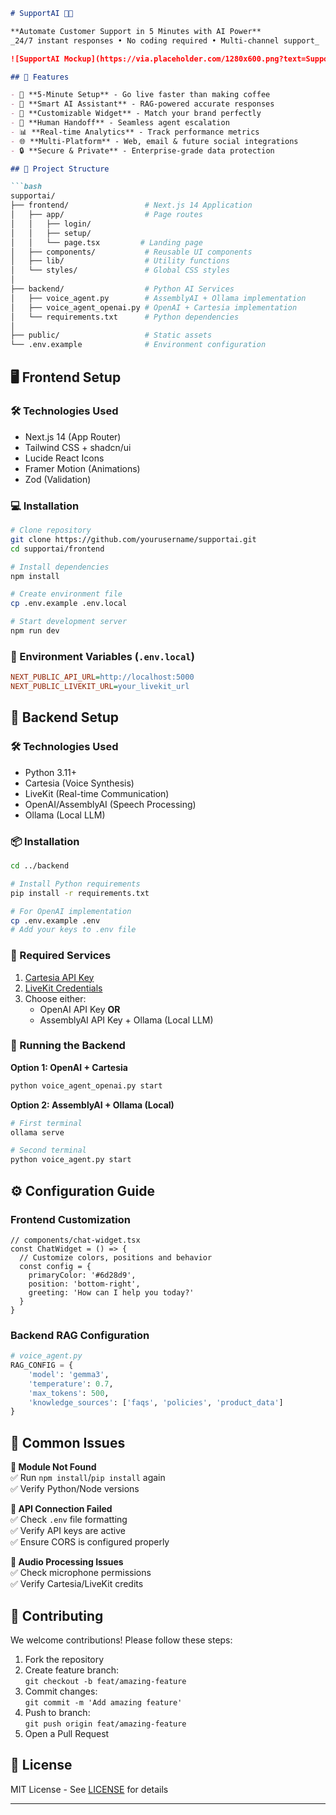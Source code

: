 ```markdown
# SupportAI 🤖✨

**Automate Customer Support in 5 Minutes with AI Power**  
_24/7 instant responses • No coding required • Multi-channel support_

![SupportAI Mockup](https://via.placeholder.com/1280x600.png?text=SupportAI+Interface+Showcase)

## 🌟 Features

- 🚀 **5-Minute Setup** - Go live faster than making coffee
- 🧠 **Smart AI Assistant** - RAG-powered accurate responses
- 🎨 **Customizable Widget** - Match your brand perfectly
- 🔄 **Human Handoff** - Seamless agent escalation
- 📊 **Real-time Analytics** - Track performance metrics
- 🌐 **Multi-Platform** - Web, email & future social integrations
- 🔒 **Secure & Private** - Enterprise-grade data protection

## 📁 Project Structure

```bash
supportai/
├── frontend/                 # Next.js 14 Application
│   ├── app/                  # Page routes
│   │   ├── login/
│   │   ├── setup/
│   │   └── page.tsx         # Landing page
│   ├── components/           # Reusable UI components
│   ├── lib/                  # Utility functions
│   └── styles/               # Global CSS styles
│
├── backend/                  # Python AI Services
│   ├── voice_agent.py        # AssemblyAI + Ollama implementation
│   ├── voice_agent_openai.py # OpenAI + Cartesia implementation
│   └── requirements.txt      # Python dependencies
│
├── public/                   # Static assets
└── .env.example              # Environment configuration
```

## 🖥 Frontend Setup

### 🛠 Technologies Used
- Next.js 14 (App Router)
- Tailwind CSS + shadcn/ui
- Lucide React Icons
- Framer Motion (Animations)
- Zod (Validation)

### 💻 Installation

```bash
# Clone repository
git clone https://github.com/yourusername/supportai.git
cd supportai/frontend

# Install dependencies
npm install

# Create environment file
cp .env.example .env.local

# Start development server
npm run dev
```

### 🔧 Environment Variables (`.env.local`)
```ini
NEXT_PUBLIC_API_URL=http://localhost:5000
NEXT_PUBLIC_LIVEKIT_URL=your_livekit_url
```

## 🔧 Backend Setup

### 🛠 Technologies Used
- Python 3.11+
- Cartesia (Voice Synthesis)
- LiveKit (Real-time Communication)
- OpenAI/AssemblyAI (Speech Processing)
- Ollama (Local LLM)

### 📦 Installation

```bash
cd ../backend

# Install Python requirements
pip install -r requirements.txt

# For OpenAI implementation
cp .env.example .env
# Add your keys to .env file
```

### 🔑 Required Services
1. [Cartesia API Key](https://go.cartesia.ai/akshay)
2. [LiveKit Credentials](https://livekit.io/)
3. Choose either:
   - OpenAI API Key **OR**
   - AssemblyAI API Key + Ollama (Local LLM)

### 🚀 Running the Backend

**Option 1: OpenAI + Cartesia**
```bash
python voice_agent_openai.py start
```

**Option 2: AssemblyAI + Ollama (Local)**
```bash
# First terminal
ollama serve

# Second terminal
python voice_agent.py start
```

## ⚙️ Configuration Guide

### Frontend Customization
```tsx
// components/chat-widget.tsx
const ChatWidget = () => {
  // Customize colors, positions and behavior
  const config = {
    primaryColor: '#6d28d9',
    position: 'bottom-right',
    greeting: 'How can I help you today?'
  }
}
```

### Backend RAG Configuration
```python
# voice_agent.py
RAG_CONFIG = {
    'model': 'gemma3',
    'temperature': 0.7,
    'max_tokens': 500,
    'knowledge_sources': ['faqs', 'policies', 'product_data']
}
```

## 🚨 Common Issues

**🔴 Module Not Found**  
✅ Run `npm install`/`pip install` again  
✅ Verify Python/Node versions

**🔴 API Connection Failed**  
✅ Check `.env` file formatting  
✅ Verify API keys are active  
✅ Ensure CORS is configured properly

**🔴 Audio Processing Issues**  
✅ Check microphone permissions  
✅ Verify Cartesia/LiveKit credits

## 🤝 Contributing

We welcome contributions! Please follow these steps:

1. Fork the repository
2. Create feature branch:  
   `git checkout -b feat/amazing-feature`
3. Commit changes:  
   `git commit -m 'Add amazing feature'`
4. Push to branch:  
   `git push origin feat/amazing-feature`
5. Open a Pull Request

## 📜 License

MIT License - See [LICENSE](LICENSE) for details

---
